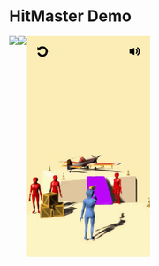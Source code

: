 # HitMaster Demo

<img height=400 align="left" src="https://github.com/lisisty/test-hitmaster/blob/master/Screens/1.gif?raw=true"/>
<img height=400 align="left" src="https://github.com/lisisty/test-hitmaster/blob/master/Screens/2.gif?raw=true"/>
<img height=400 src="https://github.com/lisisty/test-hitmaster/blob/master/Screens/3.gif?raw=true"/>
